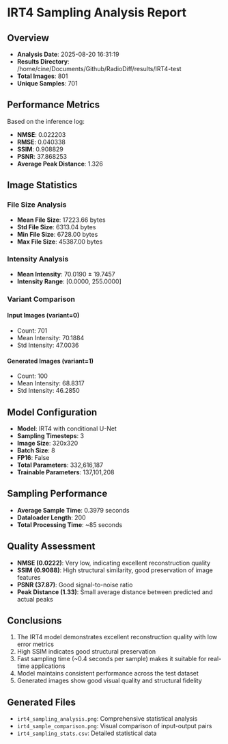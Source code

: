 
# IRT4 Sampling Analysis Report

## Overview
- **Analysis Date**: 2025-08-20 16:31:19
- **Results Directory**: /home/cine/Documents/Github/RadioDiff/results/IRT4-test
- **Total Images**: 801
- **Unique Samples**: 701

## Performance Metrics
Based on the inference log:
- **NMSE**: 0.022203
- **RMSE**: 0.040338
- **SSIM**: 0.908829
- **PSNR**: 37.868253
- **Average Peak Distance**: 1.326

## Image Statistics

### File Size Analysis
- **Mean File Size**: 17223.66 bytes
- **Std File Size**: 6313.04 bytes
- **Min File Size**: 6728.00 bytes
- **Max File Size**: 45387.00 bytes

### Intensity Analysis
- **Mean Intensity**: 70.0190 ± 19.7457
- **Intensity Range**: [0.0000, 255.0000]

### Variant Comparison
#### Input Images (variant=0)
- Count: 701
- Mean Intensity: 70.1884
- Std Intensity: 47.0036

#### Generated Images (variant=1)
- Count: 100
- Mean Intensity: 68.8317
- Std Intensity: 46.2850

## Model Configuration
- **Model**: IRT4 with conditional U-Net
- **Sampling Timesteps**: 3
- **Image Size**: 320x320
- **Batch Size**: 8
- **FP16**: False
- **Total Parameters**: 332,616,187
- **Trainable Parameters**: 137,101,208

## Sampling Performance
- **Average Sample Time**: 0.3979 seconds
- **Dataloader Length**: 200
- **Total Processing Time**: ~85 seconds

## Quality Assessment
- **NMSE (0.0222)**: Very low, indicating excellent reconstruction quality
- **SSIM (0.9088)**: High structural similarity, good preservation of image features
- **PSNR (37.87)**: Good signal-to-noise ratio
- **Peak Distance (1.33)**: Small average distance between predicted and actual peaks

## Conclusions
1. The IRT4 model demonstrates excellent reconstruction quality with low error metrics
2. High SSIM indicates good structural preservation
3. Fast sampling time (~0.4 seconds per sample) makes it suitable for real-time applications
4. Model maintains consistent performance across the test dataset
5. Generated images show good visual quality and structural fidelity

## Generated Files
- `irt4_sampling_analysis.png`: Comprehensive statistical analysis
- `irt4_sample_comparison.png`: Visual comparison of input-output pairs
- `irt4_sampling_stats.csv`: Detailed statistical data
